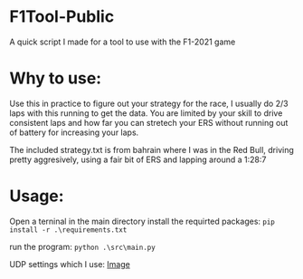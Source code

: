 # F1Tool-Public
 A quick script I made for a tool to use with the F1-2021 game

# Why to use:
Use this in practice to figure out your strategy for the race, I usually do 2/3 laps with this running to get the data. You are limited by your skill to drive consistent laps and how far you can stretech your ERS without running out of battery for increasing your laps.

The included strategy.txt is from bahrain where I was in the Red Bull, driving pretty aggresively, using a fair bit of ERS and lapping around a 1:28:7 

# Usage:
Open a terninal in the main directory
install the requirted packages: ```pip install -r .\requirements.txt```

run the program: ```python .\src\main.py```

UDP settings which I use: [Image](https://i.imgur.com/LcxEuwv.png)
